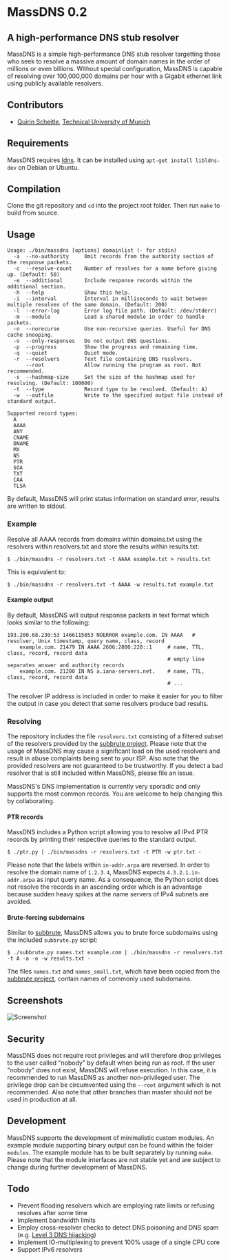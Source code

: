 # MassDNS 0.2
## A high-performance DNS stub resolver

MassDNS is a simple high-performance DNS stub resolver targetting those who seek to resolve a massive amount of domain names in the order of millions or even billions.
Without special configuration, MassDNS is capable of resolving over 100,000,000 domains per hour with a Gigabit ethernet link using publicly available resolvers.

## Contributors
* [Quirin Scheitle](https://github.com/quirins), [Technical University of Munich](https://www.net.in.tum.de/members/scheitle/)

## Requirements
MassDNS requires [ldns](https://www.nlnetlabs.nl/projects/ldns/). It can be installed using `apt-get install libldns-dev` on Debian or Ubuntu.

## Compilation
Clone the git repository and `cd` into the project root folder. Then run `make` to build from source.

## Usage
```
Usage: ./bin/massdns [options] domainlist (- for stdin) 
  -a  --no-authority     Omit records from the authority section of the response packets.
  -c  --resolve-count    Number of resolves for a name before giving up. (Default: 50)
  -e  --additional       Include response records within the additional section.
  -h  --help             Show this help.
  -i  --interval         Interval in milliseconds to wait between multiple resolves of the same domain. (Default: 200)
  -l  --error-log        Error log file path. (Default: /dev/stderr)
  -m  --module           Load a shared module in order to handle packets.
  -n  --norecurse        Use non-recursive queries. Useful for DNS cache snooping.
  -o  --only-responses   Do not output DNS questions.
  -p  --progress         Show the progress and remaining time.
  -q  --quiet            Quiet mode.
  -r  --resolvers        Text file containing DNS resolvers.
      --root             Allow running the program as root. Not recommended.
  -s  --hashmap-size     Set the size of the hashmap used for resolving. (Default: 100000)
  -t  --type             Record type to be resolved. (Default: A)
  -w  --outfile          Write to the specified output file instead of standard output.

Supported record types:
  A
  AAAA
  ANY
  CNAME
  DNAME
  MX
  NS
  PTR
  SOA
  TXT
  CAA
  TLSA
```
By default, MassDNS will print status information on standard error, results are written to stdout.

### Example
Resolve all AAAA records from domains within domains.txt using the resolvers within resolvers.txt and store the results within results.txt:
```
$ ./bin/massdns -r resolvers.txt -t AAAA example.txt > results.txt
```

This is equivalent to:
```
$ ./bin/massdns -r resolvers.txt -t AAAA -w results.txt example.txt
```

#### Example output
By default, MassDNS will output response packets in text format which looks similar to the following:
```
193.200.68.230:53 1466115053 NOERROR example.com. IN AAAA   # resolver, Unix timestamp, query name, class, record
    example.com. 21479 IN AAAA 2606:2800:220::1     # name, TTL, class, record, record data
                                                    # empty line separates answer and authority records 
    example.com. 21200 IN NS a.iana-servers.net.    # name, TTL, class, record, record data
                                                    # ...
```

The resolver IP address is included in order to make it easier for you to filter the output in case you detect that some resolvers produce bad results.

### Resolving
The repository includes the file `resolvers.txt` consisting of a filtered subset of the resolvers provided by the [subbrute project](https://github.com/TheRook/subbrute).
Please note that the usage of MassDNS may cause a significant load on the used resolvers and result in abuse complaints being sent to your ISP.
Also note that the provided resolvers are not guaranteed to be trustworthy. If you detect a bad resolver that is still included within MassDNS, please file an issue.

MassDNS's DNS implementation is currently very sporadic and only supports the most common records. You are welcome to help changing this by collaborating.

#### PTR records
MassDNS includes a Python script allowing you to resolve all IPv4 PTR records by printing their respective queries to the standard output.
```
$ ./ptr.py | ./bin/massdns -r resolvers.txt -t PTR -w ptr.txt -
```
Please note that the labels within `in-addr.arpa` are reversed. In order to resolve the domain name of `1.2.3.4`, MassDNS expects `4.3.2.1.in-addr.arpa` as input query name.
As a consequence, the Python script does not resolve the records in an ascending order which is an advantage because sudden heavy spikes at the name servers of IPv4 subnets are avoided.

#### Brute-forcing subdomains
Similar to [subbrute](https://github.com/TheRook/subbrute), MassDNS allows you to brute force subdomains using the included `subbrute.py` script:
```
$ ./subbrute.py names.txt example.com | ./bin/massdns -r resolvers.txt -t A -a -o -w results.txt -
```

The files `names.txt` and `names_small.txt`, which have been copied from the [subbrute project](https://github.com/TheRook/subbrute), contain names of commonly used subdomains.

## Screenshots
![Screenshot](https://www.cysec.biz/projects/massdns/screenshots/screenshot1.png)

## Security
MassDNS does not require root privileges and will therefore drop privileges to the user called "nobody" by default when being run as root.
If the user "nobody" does not exist, MassDNS will refuse execution. In this case, it is recommended to run MassDNS as another non-privileged user.
The privilege drop can be circumvented using the `--root` argument which is not recommended.
Also note that other branches than master should not be used in production at all.

## Development
MassDNS supports the development of minimalistic custom modules. An example module supporting binary output can be found within the folder `modules`.
The example module has to be built separately by running `make`.
Please note that the module interfaces are not stable yet and are subject to change during further development of MassDNS.

## Todo
- Prevent flooding resolvers which are employing rate limits or refusing resolves after some time
- Implement bandwidth limits
- Employ cross-resolver checks to detect DNS poisoning and DNS spam (e.g. [Level 3 DNS hijacking](https://web.archive.org/web/20140302064622/http://james.bertelson.me/blog/2014/01/level-3-are-now-hijacking-failed-dns-requests-for-ad-revenue-on-4-2-2-x/))
- Implement IO-multiplexing to prevent 100% usage of a single CPU core
- Support IPv6 resolvers
